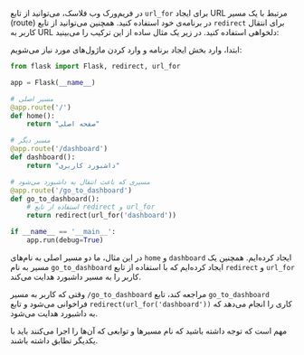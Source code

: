 در فریم‌ورک وب فلاسک، می‌توانید از تابع `url_for` برای ایجاد URL مرتبط با یک مسیر (route) در برنامه‌ی خود استفاده کنید. همچنین می‌توانید از تابع `redirect` برای انتقال کاربر به URL دلخواهی استفاده کنید. در زیر یک مثال ساده از این ترکیب را می‌بینید:

ابتدا، وارد بخش ایجاد برنامه و وارد کردن ماژول‌های مورد نیاز می‌شویم:

```python
from flask import Flask, redirect, url_for

app = Flask(__name__)

# مسیر اصلی
@app.route('/')
def home():
    return "صفحه اصلی"

# مسیر دیگر
@app.route('/dashboard')
def dashboard():
    return "داشبورد کاربری"

# مسیری که باعث انتقال به داشبورد می‌شود
@app.route('/go_to_dashboard')
def go_to_dashboard():
    # استفاده از تابع redirect و url_for
    return redirect(url_for('dashboard'))

if __name__ == '__main__':
    app.run(debug=True)
```

در این مثال، ما دو مسیر اصلی به نام‌های `home` و `dashboard` ایجاد کرده‌ایم. همچنین یک مسیر به نام `go_to_dashboard` ایجاد کرده‌ایم که با استفاده از تابع `redirect` و `url_for` کاربر را به مسیر داشبورد هدایت می‌کند.

وقتی که کاربر به مسیر `/go_to_dashboard` مراجعه کند، تابع `go_to_dashboard` فراخوانی می‌شود و تابع `redirect(url_for('dashboard'))` کاری را انجام می‌دهد که به داشبورد هدایت می‌شود.

مهم است که توجه داشته باشید که نام مسیرها و توابعی که آن‌ها را اجرا می‌کنند باید با یکدیگر تطابق داشته باشند.
